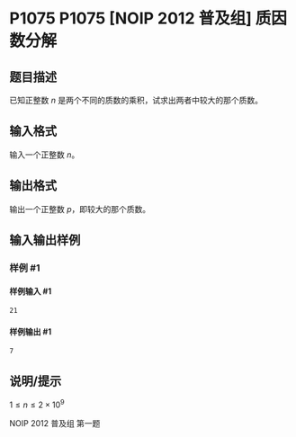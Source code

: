 # P1075 P1075 [NOIP 2012 普及组] 质因数分解

## 题目描述

已知正整数 $n$ 是两个不同的质数的乘积，试求出两者中较大的那个质数。


## 输入格式

输入一个正整数 $n$。


## 输出格式

输出一个正整数 $p$，即较大的那个质数。


## 输入输出样例

### 样例 #1

#### 样例输入 #1

```
21
```

#### 样例输出 #1

```
7
```

## 说明/提示

$1 \le n\le 2\times 10^9$

NOIP 2012 普及组 第一题

